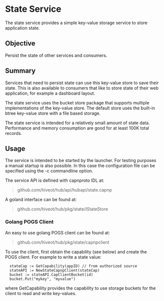 # State Service

The state service provides a simple key-value storage service to store application state.

## Objective

Persist the state of other services and consumers.


## Summary

Services that need to persist state can use this key-value store to save their state. This is also available to consumers that like to store state of their web application, for example a dashboard layout.

The state service uses the bucket store package that supports multiple implementations of the key-value store. The default store uses the built-in btree key-value store with a file based storage.  

The state service is intended for a relatively small amount of state data. Performance and memory consumption are good for at least 100K total records. 

## Usage

The service is intended to be started by the launcher. For testing purposes a manual startup is also possible. In this case the configuration file can be specified using the -c commandline option.

The service API is defined with capnproto IDL at:
> github.com/hiveot/hub/api/hubapi/state.capnp

A goland interface can be found at:
> github.com/hiveot/hub/pkg/state/IStateStore
 
### Golang POGS Client

An easy to use golang POGS client can be found at:
> github.com/hiveot/hub/pkg/state/capnpclient

 
To use the client, first obtain the capability (see below) and create the POGS client. For example to write a state value:

```golang  (not full code)
  stateCap := GetCapability(appID) // from authorized source
  stateAPI := NewStateCapnpClient(stateCap)
  bucket := stateAPI.CapClientBucket(id)
  bucket.Put("mykey", "myvalue")
```

where GetCapability provides the capability to use storage buckets for the client to read and write key-values. 
